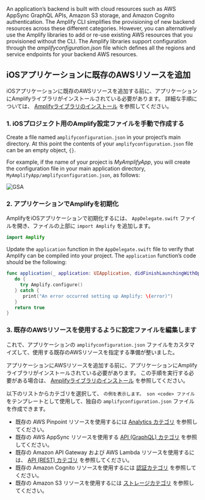 An application’s backend is built with cloud resources such as AWS AppSync GraphQL APIs, Amazon S3 storage, and Amazon Cognito authentication. The Amplify CLI simplifies the provisioning of new backend resources across these different categories. However, you can alternatively use the Amplify libraries to add or re-use existing AWS resources that you provisioned without the CLI. The Amplify libraries support configuration through the *amplifyconfiguration.json* file which defines all the regions and service endpoints for your backend AWS resources.

## iOSアプリケーションに既存のAWSリソースを追加

iOSアプリケーションに既存のAWSリソースを追加する前に、アプリケーションにAmplifyライブラリがインストールされている必要があります。 詳細な手順については、 [Amplifyライブラリのインストール](~/lib/project-setup/create-application.md#n2-install-amplify-libraries) を参照してください。

### 1. iOSプロジェクト用のAmplify設定ファイルを手動で作成する

Create a file named `amplifyconfiguration.json` in your project’s main directory. At this point the contents of your `amplifyconfiguration.json` file can be an empty object, `{}`.

For example, if the name of your project is *MyAmplifyApp*, you will create the configuration file in your main application directory, `MyAmplifyApp/amplifyconfiguration.json`, as follows:

![GSA](~/images/project-setup/1_useExistingResources.png)

### 2. アプリケーションでAmplifyを初期化

AmplifyをiOSアプリケーションで初期化するには、 `AppDelegate.swift` ファイルを開き、ファイルの上部に `import Amplify` を追加します。
```swift
import Amplify
```

Update the `application` function in the `AppDelegate.swift` file to verify that Amplify can be compiled into your project. The `application` function’s code should be the following:

```swift
func application(_ application: UIApplication, didFinishLaunchingWithOptions launchOptions: [UIApplication.LaunchOptionsKey: Any]?) -> Bool {
   do {
     try Amplify.configure()
   } catch {
      print("An error occurred setting up Amplify: \(error)")
   }
   return true
}
```
### 3. 既存のAWSリソースを使用するように設定ファイルを編集します

これで、アプリケーションの `amplifyconfiguration.json` ファイルをカスタマイズして、使用する既存のAWSリソースを指定する準備が整いました。

アプリケーションにAWSリソースを追加する前に、アプリケーションにAmplifyライブラリがインストールされている必要があります。 この手順を実行する必要がある場合は、 [Amplifyライブラリのインストール](~/lib/project-setup/create-application.md#n2-install-amplify-libraries) を参照してください。

以下のリストからカテゴリを選択して、 `の例を表示します。 son <code> ファイル` をテンプレートとして使用して、独自の `amplifyconfiguration.json` ファイルを作成できます。

* 既存の AWS Pinpoint リソースを使用するには [Analytics カテゴリ](~/lib/analytics/existing-resources.md) を参照してください。
* 既存の AWS AppSync リソースを使用する [API (GraphQL) カテゴリ](~/lib/graphqlapi/existing-resources.md) を参照してください。
* 既存の Amazon API Gateway および AWS Lambda リソースを使用するには、 [API (REST) カテゴリ](~/lib/restapi/existing-resources.md) を参照してください。
* 既存の Amazon Cognito リソースを使用するには [認証カテゴリ](~/lib/auth/existing-resources.md) を参照してください。
* 既存の Amazon S3 リソースを使用するには [ストレージカテゴリ](~/lib/storage/existing-resources.md) を参照してください。



